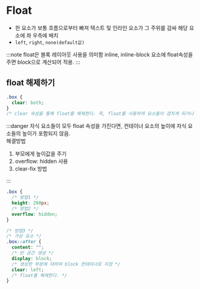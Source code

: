 # Float

- 한 요소가 보통 흐름으로부터 빠져 텍스트 및 인라인 요소가 그 주위를 감싸 해당 요소에 좌 우측에 배치
- `left`, `right`, `none(default값)`

:::note
float은 블록 레이아웃 사용을 의미함
inline, inline-block 요소에 float속성을 주면 block으로 계산되어 적용.
:::

## float 해제하기

```css
.box {
  clear: both;
}
/* clear 속성을 통해 float를 해제한다. 즉, float를 사용하여 요소들이 겹치게 되거나 그 주변을 둘러 쌓을 때, float를 더 이상 사용하지 않고 그 전의 상태로 돌리고 싶다면 clear를 쓰는 것이다.*/
```

:::danger
자식 요소들이 모두 float 속성을 가진다면, 컨테이너 요소의 높이에 자식 요소들의 높이가 포함되지 않음.<br/>
해결방법
1. 부모에게 높이값을 주기
2. overflow: hidden 사용
3. clear-fix 방법
   
:::

```css
.box {
  /* 방법1 */
  height: 200px;
  /* 방법2 */
  overflow: hidden;
}

/* 방법3 */
/* 가상 요소 */
.box::after {
  content: "";
  /* 빈 공간 생성 */
  display: block;
  /* 생성한 부분에 대하여 block 컨테이너로 지정 */
  clear: left;
  /* float를 해제한다. */
}
```
